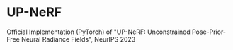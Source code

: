 # UP-NeRF
Official Implementation (PyTorch) of "UP-NeRF: Unconstrained Pose-Prior-Free Neural Radiance Fields", NeurIPS 2023
